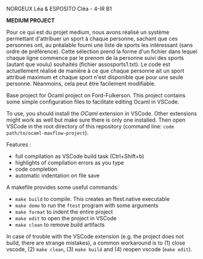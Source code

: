 NORGEUX Léa & ESPOSITO Cléa - 4-IR B1

**MEDIUM PROJECT**

Pour ce qui est du projet medium, nous avons réalisé un système permettant d'attribuer un sport à chaque personne, sachant que ces personnes ont, au préalable fourni une liste de sports les intéressant (sans ordre de préférence). Cette sélection prend la forme d'un fichier dans lequel chaque ligne commence par le prenom de la personne suivi des sports (autant que voulu) souhaités (fichier assosports1.txt). Le code est actuellement réalisé de manière à ce que chaque personne ait un sport attribué maximum et chaque sport n'est disponible que pour une seule personne. Néanmoins, cela peut être facilement modifiable.

Base project for Ocaml project on Ford-Fulkerson. This project contains some simple configuration files to facilitate editing Ocaml in VSCode.

To use, you should install the *OCaml* extension in VSCode. Other extensions might work as well but make sure there is only one installed.
Then open VSCode in the root directory of this repository (command line: `code path/to/ocaml-maxflow-project`).

Features :
 - full compilation as VSCode build task (Ctrl+Shift+b)
 - highlights of compilation errors as you type
 - code completion
 - automatic indentation on file save

A makefile provides some useful commands:
 - `make build` to compile. This creates an ftest.native executable
 - `make demo` to run the `ftest` program with some arguments
 - `make format` to indent the entire project
 - `make edit` to open the project in VSCode
 - `make clean` to remove build artifacts

In case of trouble with the VSCode extension (e.g. the project does not build, there are strange mistakes), a common workaround is to (1) close vscode, (2) `make clean`, (3) `make build` and (4) reopen vscode (`make edit`).
